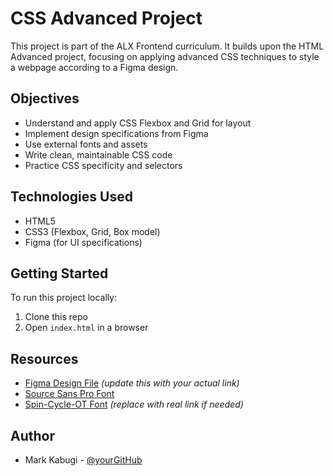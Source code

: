 # CSS Advanced Project

This project is part of the ALX Frontend curriculum. It builds upon the HTML Advanced project, focusing on applying advanced CSS techniques to style a webpage according to a Figma design.

## Objectives

- Understand and apply CSS Flexbox and Grid for layout
- Implement design specifications from Figma
- Use external fonts and assets
- Write clean, maintainable CSS code
- Practice CSS specificity and selectors

## Technologies Used

- HTML5
- CSS3 (Flexbox, Grid, Box model)
- Figma (for UI specifications)

## Getting Started

To run this project locally:

1. Clone this repo
2. Open `index.html` in a browser

## Resources

- [Figma Design File](https://www.figma.com/file/xxx) *(update this with your actual link)*
- [Source Sans Pro Font](https://fonts.google.com/specimen/Source+Sans+Pro)
- [Spin-Cycle-OT Font](https://example.com) *(replace with real link if needed)*

## Author

- Mark Kabugi - [@yourGitHub](https://github.com/Bugii137)

